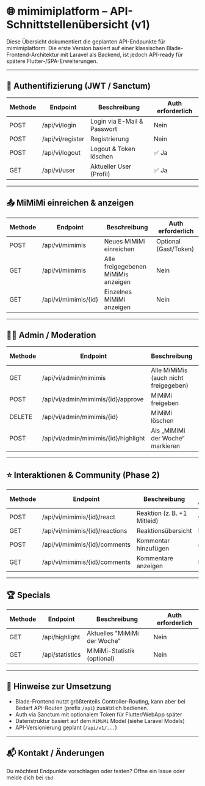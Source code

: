 # 🌐 mimimiplatform – API-Schnittstellenübersicht (v1)

Diese Übersicht dokumentiert die geplanten API-Endpunkte für mimimiplatform. Die erste Version basiert auf einer klassischen Blade-Frontend-Architektur mit Laravel als Backend, ist jedoch API-ready für spätere Flutter-/SPA-Erweiterungen.

---

## 🔐 Authentifizierung (JWT / Sanctum)

| Methode | Endpoint        | Beschreibung                   | Auth erforderlich |
|---------|------------------|--------------------------------|-------------------|
| POST    | /api/vi/login       | Login via E-Mail & Passwort    | Nein              |
| POST    | /api/vi/register    | Registrierung                  | Nein              |
| POST    | /api/vi/logout      | Logout & Token löschen         | ✅ Ja             |
| GET     | /api/vi/user        | Aktueller User (Profil)        | ✅ Ja             |

---

## 📤 MiMiMi einreichen & anzeigen

| Methode | Endpoint              | Beschreibung                         | Auth erforderlich |
|---------|------------------------|--------------------------------------|-------------------|
| POST    | /api/vi/mimimis           | Neues MiMiMi einreichen              | Optional (Gast/Token) |
| GET     | /api/vi/mimimis           | Alle freigegebenen MiMiMis anzeigen | Nein              |
| GET     | /api/vi/mimimis/{id}      | Einzelnes MiMiMi anzeigen           | Nein              |

---

## 🧑‍⚖️ Admin / Moderation

| Methode | Endpoint                       | Beschreibung                          | Auth erforderlich |
|---------|---------------------------------|---------------------------------------|-------------------|
| GET     | /api/vi/admin/mimimis             | Alle MiMiMis (auch nicht freigegeben) | ✅ Admin          |
| POST    | /api/vi/admin/mimimis/{id}/approve| MiMiMi freigeben                      | ✅ Admin          |
| DELETE  | /api/vi/admin/mimimis/{id}        | MiMiMi löschen                        | ✅ Admin          |
| POST    | /api/vi/admin/mimimis/{id}/highlight | Als „MiMiMi der Woche“ markieren  | ✅ Admin          |

---

## ⭐ Interaktionen & Community (Phase 2)

| Methode | Endpoint                         | Beschreibung                         | Auth erforderlich |
|---------|-----------------------------------|--------------------------------------|-------------------|
| POST    | /api/vi/mimimis/{id}/react          | Reaktion (z. B. +1 Mitleid)          | Optional          |
| GET     | /api/vi/mimimis/{id}/reactions      | Reaktionsübersicht                   | Nein              |
| POST    | /api/vi/mimimis/{id}/comments       | Kommentar hinzufügen                 | ✅ Ja             |
| GET     | /api/vi/mimimis/{id}/comments       | Kommentare anzeigen                  | Nein              |

---

## 🏆 Specials

| Methode | Endpoint              | Beschreibung                      | Auth erforderlich |
|---------|------------------------|-----------------------------------|-------------------|
| GET     | /api/highlight         | Aktuelles "MiMiMi der Woche"     | Nein              |
| GET     | /api/statistics        | MiMiMi-Statistik (optional)       | Nein              |

---

## 🧱 Hinweise zur Umsetzung

- Blade-Frontend nutzt größtenteils Controller-Routing, kann aber bei Bedarf API-Routen (prefix `/api`) zusätzlich bedienen.
- Auth via Sanctum mit optionalem Token für Flutter/WebApp später
- Datenstruktur basiert auf dem `MiMiMi` Model (siehe Laravel Models)
- API-Versionierung geplant (`/api/v1/...`)

---

## 📬 Kontakt / Änderungen

Du möchtest Endpunkte vorschlagen oder testen? Öffne ein Issue oder melde dich bei `tbd`
